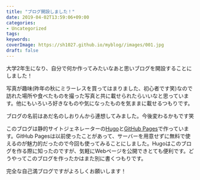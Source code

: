 ```yaml
---
title: "ブログ開設しました！"
date: 2019-04-02T13:59:06+09:00
categories:
- Uncategorized
tags:
keywords:
coverImage: https://sh1027.github.io/myblog//images/001.jpg
draft: false
---
```

大学2年生になり、自分で何か作ってみたいなあと思いブログを開設することにしました！

写真が趣味(昨年の秋にミラーレスを買ってはまりました、初心者です笑)なので訪れた場所や食べたものを撮った写真と共に載せられたらいいなと思っています。他にもいろいろ好きなものや気になったものを気ままに載せるつもりです。

ブログの名前はあだ名のしおりんから連想してみました。今後変わるかもです笑

このブログは静的サイトジェネレーターの[Hugo](https://gohugo.io/)と[GitHub Pages](https://pages.github.com/)で作っています。GitHub Pagesは以前使ったことがあって、サーバーを用意せずに無料で使えるのが魅力的だったので今回も使ってみることにしました。Hugoはこのブログを作る際に知ったのですが、気軽にWebページを公開できとても便利です。どうやってこのブログを作ったかはまた別に書くつもりです。

完全な自己満ブログですがよろしくお願いします！
